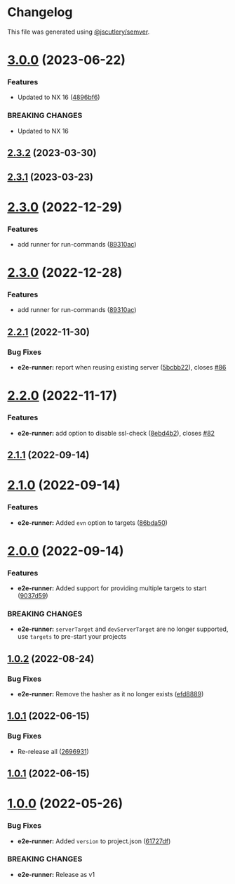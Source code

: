 # Changelog

This file was generated using [@jscutlery/semver](https://github.com/jscutlery/semver).

# [3.0.0](https://github.com/TriPSs/nx-extend/compare/e2e-runner@2.3.2...e2e-runner@3.0.0) (2023-06-22)


### Features

* Updated to NX 16 ([4896bf6](https://github.com/TriPSs/nx-extend/commit/4896bf66940e1b69e0f2e3971a7864a1da20b2ef))


### BREAKING CHANGES

* Updated to NX 16



## [2.3.2](https://github.com/TriPSs/nx-extend/compare/e2e-runner@2.3.1...e2e-runner@2.3.2) (2023-03-30)



## [2.3.1](https://github.com/TriPSs/nx-extend/compare/e2e-runner@2.3.0...e2e-runner@2.3.1) (2023-03-23)



# [2.3.0](https://github.com/TriPSs/nx-extend/compare/e2e-runner@2.2.1...e2e-runner@2.3.0) (2022-12-29)


### Features

* add runner for run-commands ([89310ac](https://github.com/TriPSs/nx-extend/commit/89310aca0ae012eb1a8148872e8bd74d5967e6fb))



# [2.3.0](https://github.com/TriPSs/nx-extend/compare/e2e-runner@2.2.1...e2e-runner@2.3.0) (2022-12-28)


### Features

* add runner for run-commands ([89310ac](https://github.com/TriPSs/nx-extend/commit/89310aca0ae012eb1a8148872e8bd74d5967e6fb))



## [2.2.1](https://github.com/TriPSs/nx-extend/compare/e2e-runner@2.2.0...e2e-runner@2.2.1) (2022-11-30)


### Bug Fixes

* **e2e-runner:** report when reusing existing server ([5bcbb22](https://github.com/TriPSs/nx-extend/commit/5bcbb22936f9f938460c772796af58f4a1554010)), closes [#86](https://github.com/TriPSs/nx-extend/issues/86)



# [2.2.0](https://github.com/TriPSs/nx-extend/compare/e2e-runner@2.1.1...e2e-runner@2.2.0) (2022-11-17)


### Features

* **e2e-runner:** add option to disable ssl-check ([8ebd4b2](https://github.com/TriPSs/nx-extend/commit/8ebd4b283d977ccf856010aacb3ab653434359c9)), closes [#82](https://github.com/TriPSs/nx-extend/issues/82)



## [2.1.1](https://github.com/TriPSs/nx-extend/compare/e2e-runner@2.1.0...e2e-runner@2.1.1) (2022-09-14)



# [2.1.0](https://github.com/TriPSs/nx-extend/compare/e2e-runner@2.0.0...e2e-runner@2.1.0) (2022-09-14)


### Features

* **e2e-runner:** Added `evn` option to targets ([86bda50](https://github.com/TriPSs/nx-extend/commit/86bda50b4e7a132e6150a191a07bfd629ef254c9))



# [2.0.0](https://github.com/TriPSs/nx-extend/compare/e2e-runner@1.0.2...e2e-runner@2.0.0) (2022-09-14)


### Features

* **e2e-runner:** Added support for providing multiple targets to start ([9037d59](https://github.com/TriPSs/nx-extend/commit/9037d59eff40acbe882429b05e68a9cc3aeb3799))


### BREAKING CHANGES

* **e2e-runner:** `serverTarget` and `devServerTarget` are no longer supported, use `targets` to pre-start your projects



## [1.0.2](https://github.com/TriPSs/nx-extend/compare/e2e-runner@1.0.1...e2e-runner@1.0.2) (2022-08-24)


### Bug Fixes

* **e2e-runner:** Remove the hasher as it no longer exists ([efd8889](https://github.com/TriPSs/nx-extend/commit/efd88899e110002760e4d39da542f18c5768354c))



## [1.0.1](https://github.com/TriPSs/nx-extend/compare/e2e-runner@1.0.0...e2e-runner@1.0.1) (2022-06-15)


### Bug Fixes

* Re-release all ([2696931](https://github.com/TriPSs/nx-extend/commit/26969318cadada2173710dac9ad1b52257c31760))



## [1.0.1](https://github.com/TriPSs/nx-extend/compare/e2e-runner@1.0.0...e2e-runner@1.0.1) (2022-06-15)



# [1.0.0](https://github.com/TriPSs/nx-extend/compare/e2e-runner@0.0.1...e2e-runner@1.0.0) (2022-05-26)


### Bug Fixes

* **e2e-runner:** Added `version` to project.json ([61727df](https://github.com/TriPSs/nx-extend/commit/61727df457d08d8697688b72fd08e51d4d068622))


### BREAKING CHANGES

* **e2e-runner:** Release as v1
